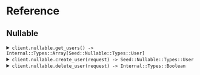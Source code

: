 # Reference
## Nullable
<details><summary><code>client.nullable.get_users() -> Internal::Types::Array[Seed::Nullable::Types::User]</code></summary>
<dl>
<dd>

#### 🔌 Usage

<dl>
<dd>

<dl>
<dd>

```ruby
client.nullable.get_users(
  usernames: ,
  avatar: 'avatar',
  activated: ,
  tags: ,
  extra: true
);
```
</dd>
</dl>
</dd>
</dl>

#### ⚙️ Parameters

<dl>
<dd>

<dl>
<dd>

**usernames:** `String` 
    
</dd>
</dl>

<dl>
<dd>

**avatar:** `String` 
    
</dd>
</dl>

<dl>
<dd>

**activated:** `Internal::Types::Boolean` 
    
</dd>
</dl>

<dl>
<dd>

**tags:** `String` 
    
</dd>
</dl>

<dl>
<dd>

**extra:** `Internal::Types::Boolean` 
    
</dd>
</dl>
</dd>
</dl>


</dd>
</dl>
</details>

<details><summary><code>client.nullable.create_user(request) -> Seed::Nullable::Types::User</code></summary>
<dl>
<dd>

#### 🔌 Usage

<dl>
<dd>

<dl>
<dd>

```ruby
client.nullable.create_user(
  username: 'username',
  tags: ['tags', 'tags'],
  metadata: {
    createdAt: '2024-01-15T09:30:00Z',
    updatedAt: '2024-01-15T09:30:00Z',
    avatar: 'avatar',
    activated: true,
    values: {
      values: 'values'
    }
  },
  avatar: 'avatar'
);
```
</dd>
</dl>
</dd>
</dl>

#### ⚙️ Parameters

<dl>
<dd>

<dl>
<dd>

**username:** `String` 
    
</dd>
</dl>

<dl>
<dd>

**tags:** `Internal::Types::Array[String]` 
    
</dd>
</dl>

<dl>
<dd>

**metadata:** `Seed::Nullable::Types::Metadata` 
    
</dd>
</dl>

<dl>
<dd>

**avatar:** `String` 
    
</dd>
</dl>
</dd>
</dl>


</dd>
</dl>
</details>

<details><summary><code>client.nullable.delete_user(request) -> Internal::Types::Boolean</code></summary>
<dl>
<dd>

#### 🔌 Usage

<dl>
<dd>

<dl>
<dd>

```ruby
client.nullable.delete_user(username: 'xy');
```
</dd>
</dl>
</dd>
</dl>

#### ⚙️ Parameters

<dl>
<dd>

<dl>
<dd>

**username:** `String` — The user to delete.
    
</dd>
</dl>
</dd>
</dl>


</dd>
</dl>
</details>
